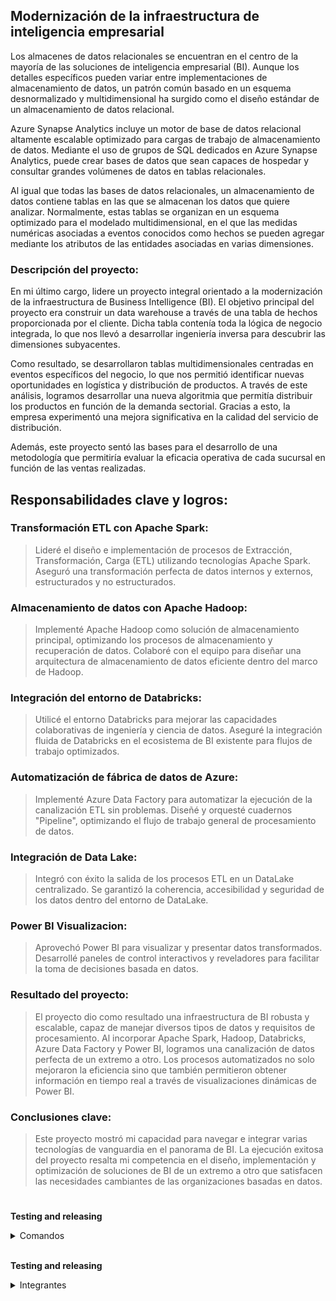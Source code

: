 ## Modernización de la infraestructura de inteligencia empresarial

Los almacenes de datos relacionales se encuentran en el centro de la mayoría de las soluciones de inteligencia empresarial (BI). Aunque los detalles específicos pueden variar entre implementaciones de almacenamiento de datos, un patrón común basado en un esquema desnormalizado y multidimensional ha surgido como el diseño estándar de un almacenamiento de datos relacional.

Azure Synapse Analytics incluye un motor de base de datos relacional altamente escalable optimizado para cargas de trabajo de almacenamiento de datos. Mediante el uso de grupos de SQL dedicados en Azure Synapse Analytics, puede crear bases de datos que sean capaces de hospedar y consultar grandes volúmenes de datos en tablas relacionales.

Al igual que todas las bases de datos relacionales, un almacenamiento de datos contiene tablas en las que se almacenan los datos que quiere analizar. Normalmente, estas tablas se organizan en un esquema optimizado para el modelado multidimensional, en el que las medidas numéricas asociadas a eventos conocidos como hechos se pueden agregar mediante los atributos de las entidades asociadas en varias dimensiones. 

### Descripción del proyecto:
>
En mi último cargo,  lidere un proyecto integral orientado a la modernización de la infraestructura de Business Intelligence (BI). El objetivo principal del proyecto era construir un data warehouse a través de una tabla de hechos proporcionada por el cliente. Dicha tabla contenía toda la lógica de negocio integrada, lo que nos llevó a desarrollar ingeniería inversa para descubrir las dimensiones subyacentes.

Como resultado, se desarrollaron tablas multidimensionales centradas en eventos específicos del negocio, lo que nos permitió identificar nuevas oportunidades en logística y distribución de productos. A través de este análisis, logramos desarrollar una nueva algoritmia que permitía distribuir los productos en función de la demanda sectorial. Gracias a esto, la empresa experimentó una mejora significativa en la calidad del servicio de distribución.

Además, este proyecto sentó las bases para el desarrollo de una metodología que permitiría evaluar la eficacia operativa de cada sucursal en función de las ventas realizadas.

## Responsabilidades clave y logros:

### Transformación ETL con Apache Spark:

>Lideré el diseño e implementación de procesos de Extracción, Transformación, Carga (ETL) utilizando tecnologías Apache Spark. Aseguró una transformación perfecta de datos internos y externos, estructurados y no estructurados.

### Almacenamiento de datos con Apache Hadoop:
>Implementé Apache Hadoop como solución de almacenamiento principal, optimizando los procesos de almacenamiento y recuperación de datos. Colaboré con el equipo para diseñar una arquitectura de almacenamiento de datos eficiente dentro del marco de Hadoop.
### Integración del entorno de Databricks:
>Utilicé el entorno Databricks para mejorar las capacidades colaborativas de ingeniería y ciencia de datos. Aseguré la integración fluida de Databricks en el ecosistema de BI existente para flujos de trabajo optimizados.
### Automatización de fábrica de datos de Azure:
>Implementé Azure Data Factory para automatizar la ejecución de la canalización ETL sin problemas. Diseñé y orquesté cuadernos "Pipeline", optimizando el flujo de trabajo general de procesamiento de datos.

### Integración de Data Lake:
>Integró con éxito la salida de los procesos ETL en un DataLake centralizado. Se garantizó la coherencia, accesibilidad y seguridad de los datos dentro del entorno de DataLake.

### Power BI Visualizacion:
>Aprovechó Power BI para visualizar y presentar datos transformados. Desarrollé paneles de control interactivos y reveladores para facilitar la toma de decisiones basada en datos.
### Resultado del proyecto:
>El proyecto dio como resultado una infraestructura de BI robusta y escalable, capaz de manejar diversos tipos de datos y requisitos de procesamiento. Al incorporar Apache Spark, Hadoop, Databricks, Azure Data Factory y Power BI, logramos una canalización de datos perfecta de un extremo a otro. Los procesos automatizados no solo mejoraron la eficiencia sino que también permitieron obtener información en tiempo real a través de visualizaciones dinámicas de Power BI.

### Conclusiones clave:
>Este proyecto mostró mi capacidad para navegar e integrar varias tecnologías de vanguardia en el panorama de BI. La ejecución exitosa del proyecto resalta mi competencia en el diseño, implementación y optimización de soluciones de BI de un extremo a otro que satisfacen las necesidades cambiantes de las organizaciones basadas en datos.
# 


**Testing and releasing**
<details>
<summary>Comandos</summary>
<br />

```
git tag -a v<0.0.3> -m "Release tag for version <0.0.3>"
git push origin --tags
```
<br />
</details>
<br />

**Testing and releasing**
<details>
<summary>Integrantes </summary>
<br />


```
Integrantes
        root
            |-- Carlos Eduardo Denett: string (nullable = true)
            |-- Cecilia Marcela Espada : string (nullable = true)
            |-- Federico Pfund: string (nullable = true)
            |-- Juan Martín Elena: integer (nullable = true)
            |-- Agustín Fernández: string (nullable = true)
            |-- Patricio Perrone: integer (nullable = true)


```
